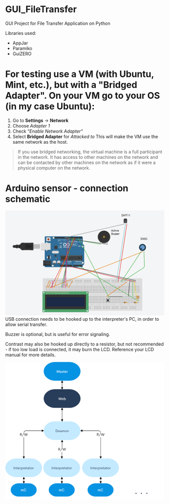# GUI_FileTransfer

GUI Project for File Transfer Application on Python

Libraries used:
* AppJar
* Paramiko 
* GuiZERO

# For testing use a VM (with Ubuntu, Mint, etc.), but with a "Bridged Adapter". On your VM go to your OS (in my case Ubuntu):
1. Go to **Settings** -> **Network**
2. Choose *Adapter 1*
3. Check *"Enable Network Adapter"*
4. Select **Bridged Adapter** for *Attacked to*
This will make the VM use the same network as the host. 
> If you use bridged networking, the virtual machine is a full participant in the network. It has access to other machines on 
> the network and can be contacted by other machines on the network as if it were a physical computer on the network.

# Arduino sensor - connection schematic
![Connection schematic](docs/project/arduino_schematic.png "title")
USB connection needs to be hooked up to the interpreter's PC, in order to allow serial transfer.

Buzzer is optional, but is useful for error signaling. 

Contrast may also be hooked up directly to a resistor, but not recommended - if too low load is connected, it may burn the LCD. Reference your LCD manual for more details.

![Data flow](docs/project/Functional%20Flow%20Chart.png "title")
